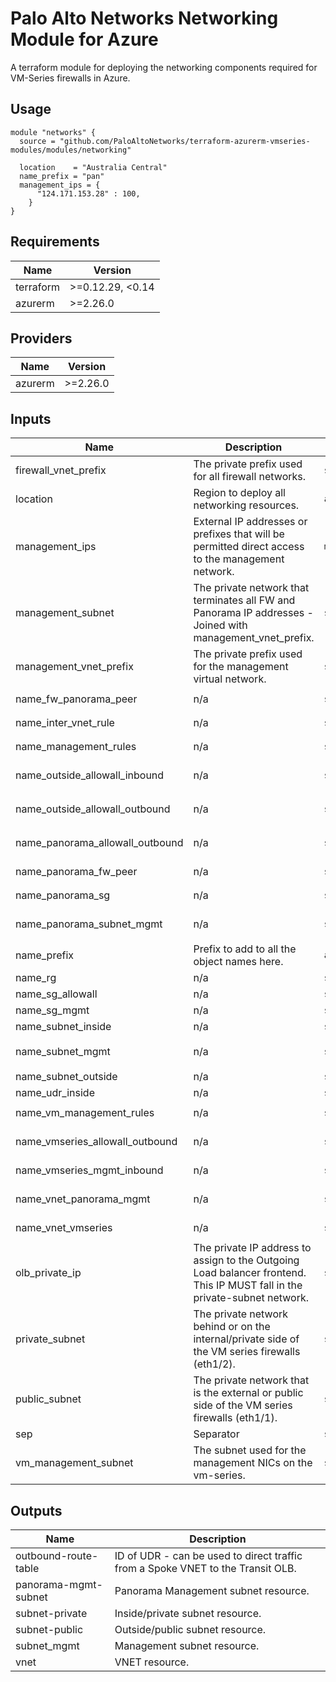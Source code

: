 Palo Alto Networks Networking Module for Azure
===========

A terraform module for deploying the networking components required for VM-Series firewalls in Azure.

Usage
-----

```hcl
module "networks" {
  source = "github.com/PaloAltoNetworks/terraform-azurerm-vmseries-modules/modules/networking"

  location    = "Australia Central"
  name_prefix = "pan"
  management_ips = {
      "124.171.153.28" : 100,
    }
}
```

<!-- BEGINNING OF PRE-COMMIT-TERRAFORM DOCS HOOK -->
## Requirements

| Name | Version |
|------|---------|
| terraform | >=0.12.29, <0.14 |
| azurerm | >=2.26.0 |

## Providers

| Name | Version |
|------|---------|
| azurerm | >=2.26.0 |

## Inputs

| Name | Description | Type | Default | Required |
|------|-------------|------|---------|:--------:|
| firewall\_vnet\_prefix | The private prefix used for all firewall networks. | `string` | `"10.110."` | no |
| location | Region to deploy all networking resources. | `any` | n/a | yes |
| management\_ips | External IP addresses or prefixes that will be permitted direct access to the management network. | `map(any)` | n/a | yes |
| management\_subnet | The private network that terminates all FW and Panorama IP addresses - Joined with management\_vnet\_prefix. | `string` | `"0.0/24"` | no |
| management\_vnet\_prefix | The private prefix used for the management virtual network. | `string` | `"10.255."` | no |
| name\_fw\_panorama\_peer | n/a | `string` | `"fw-panorama-peer"` | no |
| name\_inter\_vnet\_rule | n/a | `string` | `"inter-vnet-rule"` | no |
| name\_management\_rules | n/a | `string` | `"panorama-mgmt-sgrule"` | no |
| name\_outside\_allowall\_inbound | n/a | `string` | `"outside-allowall-inbound"` | no |
| name\_outside\_allowall\_outbound | n/a | `string` | `"outside-allowall-outbound"` | no |
| name\_panorama\_allowall\_outbound | n/a | `string` | `"panorama-allowall-outbound"` | no |
| name\_panorama\_fw\_peer | n/a | `string` | `"panorama-fw-peer"` | no |
| name\_panorama\_sg | n/a | `string` | `"sg-panorama-mgmt"` | no |
| name\_panorama\_subnet\_mgmt | n/a | `string` | `"net-panorama-mgmt"` | no |
| name\_prefix | Prefix to add to all the object names here. | `any` | n/a | yes |
| name\_rg | n/a | `string` | `"networks"` | no |
| name\_sg\_allowall | n/a | `string` | `"sg-allowall"` | no |
| name\_sg\_mgmt | n/a | `string` | `"sg-vmmgmt"` | no |
| name\_subnet\_inside | n/a | `string` | `"net-inside"` | no |
| name\_subnet\_mgmt | n/a | `string` | `"net-vmseries-mgmt"` | no |
| name\_subnet\_outside | n/a | `string` | `"net-outside"` | no |
| name\_udr\_inside | n/a | `string` | `"udr-inside"` | no |
| name\_vm\_management\_rules | n/a | `string` | `"vm-mgmt-sgrule"` | no |
| name\_vmseries\_allowall\_outbound | n/a | `string` | `"vmseries-allowall-outbound"` | no |
| name\_vmseries\_mgmt\_inbound | n/a | `string` | `"vmseries-mgmt-inbound"` | no |
| name\_vnet\_panorama\_mgmt | n/a | `string` | `"vnet-panorama-mgmt"` | no |
| name\_vnet\_vmseries | n/a | `string` | `"vnet-vmseries"` | no |
| olb\_private\_ip | The private IP address to assign to the Outgoing Load balancer frontend. This IP MUST fall in the private-subnet network. | `string` | `"10.110.0.21"` | no |
| private\_subnet | The private network behind or on the internal/private side of the VM series firewalls (eth1/2). | `string` | `"0.0/24"` | no |
| public\_subnet | The private network that is the external or public side of the VM series firewalls (eth1/1). | `string` | `"129.0/24"` | no |
| sep | Separator | `string` | `"-"` | no |
| vm\_management\_subnet | The subnet used for the management NICs on the vm-series. | `string` | `"255.0/24"` | no |

## Outputs

| Name | Description |
|------|-------------|
| outbound-route-table | ID of UDR - can be used to direct traffic from a Spoke VNET to the Transit OLB. |
| panorama-mgmt-subnet | Panorama Management subnet resource. |
| subnet-private | Inside/private subnet resource. |
| subnet-public | Outside/public subnet resource. |
| subnet\_mgmt | Management subnet resource. |
| vnet | VNET resource. |

<!-- END OF PRE-COMMIT-TERRAFORM DOCS HOOK -->
